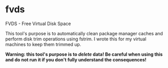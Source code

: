 # fvds
FVDS - Free Virtual Disk Space

This tool's purpose is to automatically clean package manager caches and perform disk trim operations using fstrim. I wrote this for my virtual machines to keep them trimmed up.

**Warning: this tool's purpose is to *delete* data! Be careful when using this and do not run it if you don't fully understand the consequences!**